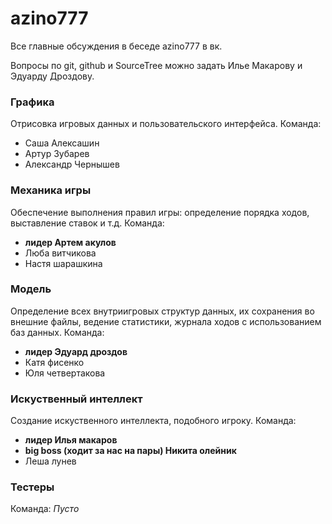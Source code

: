 # azino777
Все главные обсуждения в беседе azino777 в вк.

Вопросы по git, github и SourceTree можно задать Илье Макарову и Эдуарду Дроздову.

### Графика
Отрисовка игровых данных и пользовательского интерфейса.
Команда:
* Саша Алексашин 
* Артур Зубарев 
* Александр Чернышев

### Механика игры
Обеспечение выполнения правил игры: определение порядка ходов, выставление ставок и т.д.
Команда:
* **лидер Артем акулов**
* Люба витчикова 
* Настя шарашкина 

### Модель
Определение всех внутриигровых структур данных, их сохранения во внешние файлы, ведение статистики, журнала ходов с использованием баз данных.
Команда:
* **лидер Эдуард дроздов**
* Катя фисенко 
* Юля четвертакова 

### Искуственный интеллект
Создание искуственного интеллекта, подобного игроку.
Команда:
* **лидер Илья макаров** 
* **big boss (ходит за нас на пары) Никита олейник**
* Леша лунев 

### Тестеры

Команда:
*Пусто*
